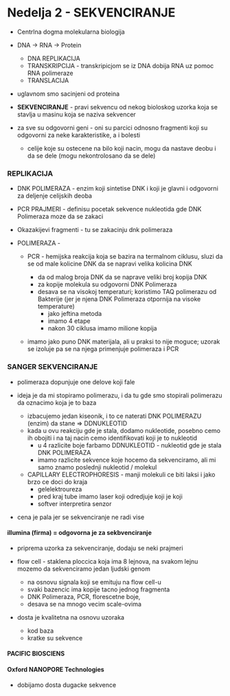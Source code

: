 # Nedelja 2 - SEKVENCIRANJE 

- Centrlna dogma molekularna biologija 

- DNA -> RNA -> Protein 
  - DNA REPLIKACIJA
  - TRANSKRIPCIJA - transkripicjom se iz DNA dobija RNA uz pomoc RNA polimeraze
  - TRANSLACIJA 

- uglavnom smo sacinjeni od proteina 

- **SEKVENCIRANJE** - pravi sekvencu od nekog bioloskog uzorka koja se stavlja u masinu koja se naziva sekvencer
  
- za sve su odgovorni geni - oni su parcici odnosno fragmenti koji su odgovorni za neke karakteristike, a i bolesti 
  - celije koje su ostecene na bilo koji nacin, mogu da nastave deobu i da se dele (mogu nekontrolosano da se dele)

  
### REPLIKACIJA

- DNK POLIMERAZA - enzim koji sintetise DNK i koji je glavni i odgovorni za deljenje celijskih deoba

- PCR PRAJMERI - definisu pocetak sekvence nukleotida gde DNK Polimeraza moze da se zakaci 

- Okazakijevi fragmenti - tu se zakacinju dnk polimeraza 

- POLIMERAZA - 
  - PCR - hemijska reakcija koja se bazira na termalnom ciklusu, sluzi da se od male kolicine DNK da se napravi velika kolicina DNK 
    - da od malog broja DNK da se naprave veliki broj kopija DNK 
    - za kopije molekula su odgovorni DNK Polimeraza 
    - desava se na visokoj temperaturi; koristimo TAQ polimerazu od Bakterije (jer je njena DNK Polimeraza otpornija na visoke temperature)
      - jako jeftina metoda
      - imamo 4 etape 
      - nakon 30 ciklusa imamo milione kopija

  - imamo jako puno DNK materijala, ali u praksi to nije moguce; uzorak se izoluje pa se na njega primenjuje polimeraza i PCR

### SANGER SEKVENCIRANJE

- polimeraza dopunjuje one delove koji fale 
- ideja je da mi stopiramo polimerazu, i da tu gde smo stopirali polimerazu da oznacimo koja je to baza 
  - izbacujemo jedan kiseonik, i to ce naterati DNK POLIMERAZU (enzim) da stane => DDNUKLEOTID 
  - kada u ovu reakciju gde je stala, dodamo nukleotide, posebno cemo ih obojiti i na taj nacin cemo identifikovati koji je to nukleotid
    - u 4 razlicite boje farbamo DDNUKLEOTID - nukleotid gde je stala DNK POLIMERAZA 
    - imamo razlicite sekvence koje hocemo da sekvenciramo, ali mi samo znamo poslednji nukleotid / molekul
  - CAPILLARY ELECTROPHORESIS - manji molekuli ce biti laksi i jako brzo ce doci do kraja 
    - gelelektroureza
    - pred kraj tube imamo laser koji odredjuje koji je koji 
    - softver interpretira senzor       

- cena je pala jer se sekvenciranje ne radi vise 

#### illumina (firma) = odgovorna je za sekbvenciranje 
- priprema uzorka za sekvenciranje, dodaju se neki prajmeri 
- flow cell - staklena ploccica koja ima 8 lejnova, na svakom lejnu mozemo da sekvenciramo jedan ljudski genom
  - na osnovu signala koji se emituju na flow cell-u 
  - svaki bazencic ima kopije tacno jednog fragmenta 
  - DNK Polimeraza, PCR, florescetne boje, 
  - desava se na mnogo vecim scale-ovima

- dosta je kvalitetna na osnovu uzoraka
  - kod baza 
  - kratke su sekvence  

#### PACIFIC BIOSCIENS
#### Oxford NANOPORE Technologies
- dobijamo dosta dugacke sekvence 

